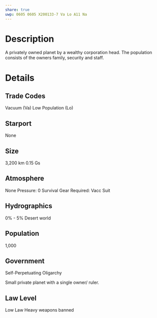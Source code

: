 ```yaml
---
share: true
uwp: 0605 0605 X200133-7 Va Lo A11 Na
---
```


# Description
A privately owned planet by a wealthy corporation head. The population consists of the owners family, security and staff.

# Details
## Trade Codes
Vacuum (Va)
Low Population (Lo)

## Starport
None

## Size
3,200 km
0.15 Gs

## Atmosphere
None
Pressure: 0
Survival Gear Required: Vacc Suit

## Hydrographics
0% - 5%
Desert world

## Population
1,000

## Government
Self-Perpetuating Oligarchy

Small private planet with a single owner/ ruler.

## Law Level
Low Law
Heavy weapons banned
